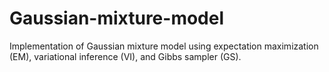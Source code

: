 # Gaussian-mixture-model
Implementation of Gaussian mixture model using expectation maximization (EM), variational inference (VI), and Gibbs sampler (GS).
